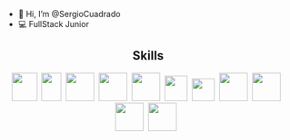 - 👋 Hi, I’m @SergioCuadrado
- 💻 FullStack Junior

## <h2 align="center"> Skills </h2>
<p align="center">
<img src="https://user-images.githubusercontent.com/77457592/126704972-5e4355c8-f8b3-4742-86e2-af5d4db2a3f2.png" width="45" height="50" />&nbsp;&nbsp;<img src="https://user-images.githubusercontent.com/77457592/126706807-773a8135-6b3b-4b43-bcd0-95f2109b0724.png" width="35" height="50" />&nbsp;&nbsp;<img src="https://user-images.githubusercontent.com/77457592/126706853-4d14587c-258c-48d5-829e-b81bc387249a.jpg" width="50" height="50" />&nbsp;&nbsp;<img src="https://user-images.githubusercontent.com/77457592/126706904-d0ca2c93-ec1c-40d6-bd0f-bb5daeead34b.png" width="50" height="50" />&nbsp;&nbsp;<img src="https://user-images.githubusercontent.com/77457592/126706925-c7b74a04-024c-4b76-85fe-7aed1c89c0f4.png" width="50" height="50" />&nbsp;&nbsp;<img src="https://user-images.githubusercontent.com/77457592/126706984-6e38978c-5aef-4f50-8baf-fcdad9606645.png" width="40" height="45" />&nbsp;&nbsp;<img src="https://user-images.githubusercontent.com/77457592/126707015-68cb4d66-1b3c-410b-99a5-c059d96ededf.png" width="40" height="40" />&nbsp;&nbsp;<img src="https://user-images.githubusercontent.com/77457592/126708145-365599b1-abed-4284-be92-171d5c04a840.png" width="50" height="50" />&nbsp;&nbsp;<img src="https://user-images.githubusercontent.com/77457592/126708279-6a542fa4-58b4-4c50-a41f-cce8f6df0653.png" width="50" height="50" />&nbsp;&nbsp;<img src="https://user-images.githubusercontent.com/77457592/126708532-644c7a01-3bbd-4a0c-acd3-f5bcc0523854.png" width="50" height="50" />&nbsp;&nbsp;<img src="https://user-images.githubusercontent.com/77457592/128361873-8efc5256-44e1-4f98-8ae9-2dd4f7609976.png" width="50" height="50" />&nbsp;&nbsp;
 </p>

<!---
SergioCuadrado/SergioCuadrado is a ✨ special ✨ repository because its `README.md` (this file) appears on your GitHub profile.
You can click the Preview link to take a look at your changes.
--->
